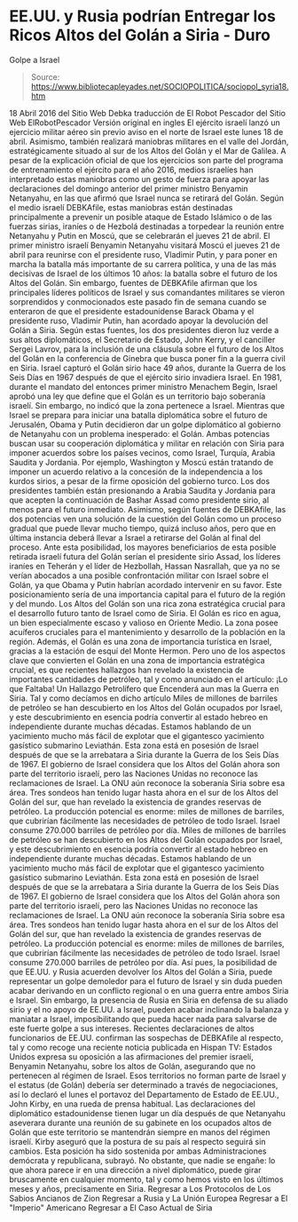 # EE.UU. y Rusia podrían Entregar los Ricos Altos del Golán a Siria - Duro 
Golpe a Israel

> Source: https://www.bibliotecapleyades.net/SOCIOPOLITICA/sociopol_syria18.htm

18 Abril 2016
del Sitio Web Debka
traducción de El Robot Pescador
del Sitio Web ElRobotPescador
Versión original en ingles
El ejército israelí lanzó un ejercicio militar aéreo sin previo aviso en el norte de Israel este lunes 18 de abril.
Asimismo, también realizará maniobras militares en el valle del Jordán, estratégicamente situado al sur de los Altos del Golán y el Mar de Galilea. A pesar de la explicación oficial de que los ejercicios son parte del programa de entrenamiento el ejército para el año 2016, medios israelíes han interpretado estas maniobras como un gesto de fuerza para apoyar las declaraciones del domingo anterior del primer ministro Benyamin Netanyahu, en las que afirmó que Israel nunca se retirará del Golán.
Según el medio israelí DEBKAfile, estas maniobras están destinadas principalmente a prevenir un posible ataque de Estado Islámico o de las fuerzas sirias, iraníes o de Hezbolá destinadas a torpedear la reunión entre Netanyahu y Putin en Moscú, que se celebrarán el jueves 21 de abril.
El primer ministro israelí Benyamin Netanyahu visitará Moscú el jueves 21 de abril para reunirse con el presidente ruso, Vladimir Putin, y para poner en marcha la batalla más importante de su carrera política, y una de las más decisivas de Israel de los últimos 10 años:
la batalla sobre el futuro de los Altos del Golán.
Sin embargo, fuentes de DEBKAfile afirman que los principales líderes políticos de Israel y sus comandantes militares se vieron sorprendidos y conmocionados este pasado fin de semana cuando se enteraron de que el presidente estadounidense Barack Obama y el presidente ruso, Vladimir Putin, han acordado apoyar la devolución del Golán a Siria. Según estas fuentes, los dos presidentes dieron luz verde a sus altos diplomáticos, el Secretario de Estado, John Kerry, y el canciller Sergei Lavrov, para la inclusión de una cláusula sobre el futuro de los Altos del Golán en la conferencia de Ginebra que busca poner fin a la guerra civil en Siria.
Israel capturó el Golán sirio hace 49 años, durante la Guerra de los Seis Días en 1967 después de que el ejército sirio invadiera Israel. En 1981, durante el mandato del entonces primer ministro Menachem Begin, Israel aprobó una ley que define que el Golán es un territorio bajo soberanía israelí. Sin embargo, no indicó que la zona pertenece a Israel. Mientras que Israel se prepara para iniciar una batalla diplomática sobre el futuro de Jerusalén, Obama y Putin decidieron dar un golpe diplomático al gobierno de Netanyahu con un problema inesperado:
el Golán.
Ambas potencias buscan usar su cooperación diplomática y militar en relación con Siria para imponer acuerdos sobre los países vecinos, como Israel, Turquía, Arabia Saudita y Jordania. Por ejemplo, Washington y Moscú están tratando de imponer un acuerdo relativo a la concesión de la independencia a los kurdos sirios, a pesar de la firme oposición del gobierno turco.
Los dos presidentes también están presionando a Arabia Saudita y Jordania para que acepten la continuación de Bashar Assad como presidente sirio, al menos para el futuro inmediato.
Asimismo, según fuentes de DEBKAfile, las dos potencias ven una solución de la cuestión del Golán como un proceso gradual que puede llevar mucho tiempo, quizá incluso años, pero que en última instancia deberá llevar a Israel a retirarse del Golán al final del proceso. Ante esta posibilidad, los mayores beneficiarios de esta posible retirada israelí futura del Golán serían el presidente sirio Assad, los líderes iraníes en Teherán y el líder de Hezbollah, Hassan Nasrallah, que ya no se verían abocados a una posible confrontación militar con Israel sobre el Golán, ya que Obama y Putin habrían acordado intervenir en su favor. Este posicionamiento sería de una importancia capital para el futuro de la región y del mundo.
Los Altos del Golán son una rica zona estratégica crucial para el desarrollo futuro tanto de Israel como de Siria. El Golán es rico en agua, un bien especialmente escaso y valioso en Oriente Medio. La zona posee acuíferos cruciales para el mantenimiento y desarrollo de la población en la región.
Además, el Golán es una zona de importancia turística en Israel, gracias a la estación de esquí del Monte Hermon.
Pero uno de los aspectos clave que convierten el Golán en una zona de importancia estratégica crucial, es que recientes hallazgos han revelado la existencia de importantes cantidades de petróleo, tal y como anunciado en el artículo: ¡Lo que Faltaba! Un Hallazgo Petrolífero que Encenderá aun mas la Guerra en Siria. Tal y como decíamos en dicho artículo
Miles de millones de barriles de petróleo se han descubierto en los Altos del Golán ocupados por Israel, y este descubrimiento en esencia podría convertir al estado hebreo en independiente durante muchas décadas. Estamos hablando de un yacimiento mucho más fácil de explotar que el gigantesco yacimiento gasístico submarino Leviathán. Esta zona está en posesión de Israel después de que se la arrebatara a Siria durante la Guerra de los Seis Días de 1967. El gobierno de Israel considera que los Altos del Golán ahora son parte del territorio israelí, pero las Naciones Unidas no reconoce las reclamaciones de Israel. La ONU aún reconoce la soberanía Siria sobre esa área. Tres sondeos han tenido lugar hasta ahora en el sur de los Altos del Golán del sur, que han revelado la existencia de grandes reservas de petróleo. La producción potencial es enorme: miles de millones de barriles, que cubrirían fácilmente las necesidades de petróleo de todo Israel. Israel consume 270.000 barriles de petróleo por día.
Miles de millones de barriles de petróleo se han descubierto en los Altos del Golán ocupados por Israel, y este descubrimiento en esencia podría convertir al estado hebreo en independiente durante muchas décadas. Estamos hablando de un yacimiento mucho más fácil de explotar que el gigantesco yacimiento gasístico submarino Leviathán. Esta zona está en posesión de Israel después de que se la arrebatara a Siria durante la Guerra de los Seis Días de 1967.
El gobierno de Israel considera que los Altos del Golán ahora son parte del territorio israelí, pero las Naciones Unidas no reconoce las reclamaciones de Israel. La ONU aún reconoce la soberanía Siria sobre esa área.
Tres sondeos han tenido lugar hasta ahora en el sur de los Altos del Golán del sur, que han revelado la existencia de grandes reservas de petróleo.
La producción potencial es enorme: miles de millones de barriles, que cubrirían fácilmente las necesidades de petróleo de todo Israel. Israel consume 270.000 barriles de petróleo por día.
Así pues, la posibilidad de que EE.UU. y Rusia acuerden devolver los Altos del Golán a Siria, puede representar un golpe demoledor para el futuro de Israel y sin duda pueden acabar derivando en un conflicto regional o en una guerra entre ambos Siria e Israel.
Sin embargo, la presencia de Rusia en Siria en defensa de su aliado sirio y el no apoyo de EE.UU. a Israel, pueden acabar inclinando la balanza y maniatar a Israel, imposibilitando que pueda hacer nada para salvarse de este fuerte golpe a sus intereses.
Recientes declaraciones de altos funcionarios de EE.UU. confirman las sospechas de DEBKAfile al respecto, tal y como recoge una reciente noticia publicada en Hispan TV:
Estados Unidos expresa su oposición a las afirmaciones del premier israelí, Benyamin Netanyahu, sobre los altos de Golán, asegurando que no pertenecen al régimen de Israel. Esos territorios no forman parte de Israel y el estatus (de Golán) debería ser determinado a través de negociaciones, así lo declaró el lunes el portavoz del Departamento de Estado de EE.UU., John Kirby, en una rueda de prensa habitual. Las declaraciones del diplomático estadounidense tienen lugar un día después de que Netanyahu aseverara durante una reunión de su gabinete en los ocupados altos de Golán que este territorio se mantendrán siempre en manos del régimen israelí. Kirby aseguró que la postura de su país al respecto seguirá sin cambios. Esta posición ha sido sostenida por ambas Administraciones demócrata y republicana, subrayó.
No obstante, que nadie se engañe:
lo que ahora parece ir en una dirección a nivel diplomático, puede girar bruscamente en cualquier momento, tal y como hemos visto en los últimos meses y años, precisamente en Siria.
Regresar a Los Protocolos de Los Sabios Ancianos de Zion
Regresar a Rusia y La Unión Europea
Regresar a El "Imperio" Americano
Regresar a El Caso Actual de Siria
